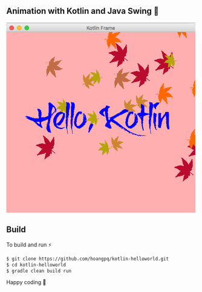 ## Animation with Kotlin and Java Swing :fallen_leaf:

![atl text](./preview/animation.png)

## Build

To build and run :zap:

```
$ git clone https://github.com/hoangpq/kotlin-helloworld.git
$ cd kotlin-helloworld
$ gradle clean build run
```

Happy coding :runner: